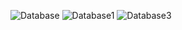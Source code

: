![Database](https://user-images.githubusercontent.com/32956051/142669161-b30a2165-7d0b-44f2-86c6-926a8fa00275.JPG)
![Database1](https://user-images.githubusercontent.com/32956051/142669177-3c953383-3743-41ef-b759-7cbd0d9efc03.JPG)
![Database3](https://user-images.githubusercontent.com/32956051/142669183-dd7364d5-781a-4734-8d0d-de57a53a8b04.JPG)
